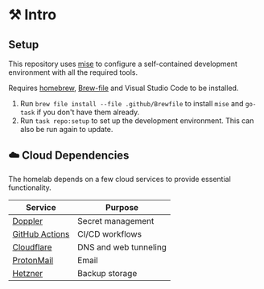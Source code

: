 # ⚒️ Intro

## Setup

This repository uses [mise](https://mise.jdx.dev/) to configure a self-contained development environment with all the required tools.

Requires [homebrew](https://brew.sh/), [Brew-file](https://github.com/rcmdnk/homebrew-file) and Visual Studio Code to be installed.

1. Run `brew file install --file .github/Brewfile` to install `mise` and `go-task` if you don't have them already.
2. Run `task repo:setup` to set up the development environment. This can also be run again to update.

## ☁️ Cloud Dependencies

The homelab depends on a few cloud services to provide essential functionality.

| Service                                              | Purpose               |
| ---------------------------------------------------- | --------------------- |
| [Doppler](https://doppler.com/)                      | Secret management     |
| [GitHub Actions](https://docs.github.com/en/actions) | CI/CD workflows       |
| [Cloudflare](https://cloudflare.com)                 | DNS and web tunneling |
| [ProtonMail](https://mail.proton.me)                 | Email                 |
| [Hetzner](https://hetzner.com)                       | Backup storage        |
